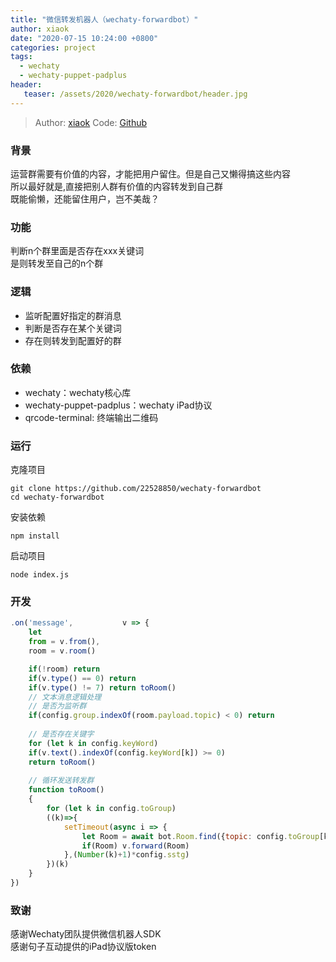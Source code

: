 ```yaml
---
title: "微信转发机器人（wechaty-forwardbot）"
author: xiaok
date: "2020-07-15 10:24:00 +0800"
categories: project
tags:
  - wechaty
  - wechaty-puppet-padplus
header:
   teaser: /assets/2020/wechaty-forwardbot/header.jpg
---
```

> Author: [xiaok](https://github.com/22528850)
> Code: [Github](https://github.com/22528850/wechaty-forwardbot)

### 背景

运营群需要有价值的内容，才能把用户留住。但是自己又懒得搞这些内容  
所以最好就是,直接把别人群有价值的内容转发到自己群  
既能偷懒，还能留住用户，岂不美哉？

### 功能

判断n个群里面是否存在xxx关键词  
是则转发至自己的n个群

### 逻辑

- 监听配置好指定的群消息
- 判断是否存在某个关键词
- 存在则转发到配置好的群

### 依赖

- wechaty：wechaty核心库
- wechaty-puppet-padplus：wechaty iPad协议
- qrcode-terminal: 终端输出二维码

### 运行

克隆项目

```shell
git clone https://github.com/22528850/wechaty-forwardbot
cd wechaty-forwardbot
```

安装依赖

```shell
npm install
```

启动项目

```shell
node index.js
```

### 开发

```javascript
.on('message',           v => {
	let
	from = v.from(),
	room = v.room()

	if(!room) return
	if(v.type() == 0) return
	if(v.type() != 7) return toRoom()
	// 文本消息逻辑处理
	// 是否为监听群
	if(config.group.indexOf(room.payload.topic) < 0) return
	
	// 是否存在关键字
	for (let k in config.keyWord)
	if(v.text().indexOf(config.keyWord[k]) >= 0)
	return toRoom()
	
	// 循环发送转发群
	function toRoom()
	{
		for (let k in config.toGroup)
		((k)=>{
			setTimeout(async i => {
				let Room = await bot.Room.find({topic: config.toGroup[k]})
				if(Room) v.forward(Room)
			},(Number(k)+1)*config.sstg)
		})(k)
	}
})
```

### 致谢

感谢Wechaty团队提供微信机器人SDK  
感谢句子互动提供的iPad协议版token
